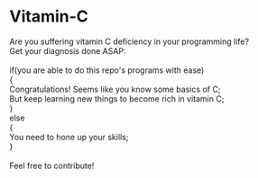 # Vitamin-C
Are you suffering vitamin C deficiency in your programming life?<br />
Get your diagnosis done ASAP:<br /><br />
if(you are able to do this repo's programs with ease)<br />
{<br />
  Congratulations! Seems like you know some basics of C;<br />
  But keep learning new things to become rich in vitamin C;<br />
}<br />
else<br />
{<br />
  You need to hone up your skills;<br />
}<br /><br />
Feel free to contribute!
  
